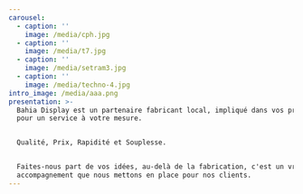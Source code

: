 ```yaml
---
carousel:
  - caption: ''
    image: /media/cph.jpg
  - caption: ''
    image: /media/t7.jpg
  - caption: ''
    image: /media/setram3.jpg
  - caption: ''
    image: /media/techno-4.jpg
intro_image: /media/aaa.png
presentation: >-
  Bahia Display est un partenaire fabricant local, impliqué dans vos projets
  pour un service à votre mesure. 


  Qualité, Prix, Rapidité et Souplesse. 


  Faites-nous part de vos idées, au-delà de la fabrication, c'est un vrai
  accompagnement que nous mettons en place pour nos clients.
---
```


